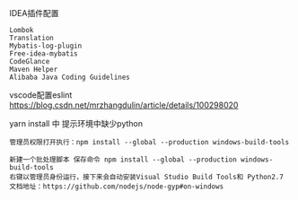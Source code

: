 IDEA插件配置
```
Lombok
Translation
Mybatis-log-plugin
Free-idea-mybatis
CodeGlance
Maven Helper
Alibaba Java Coding Guidelines
```

vscode配置eslint
https://blog.csdn.net/mrzhangdulin/article/details/100298020


yarn install 中 提示环境中缺少python
```
管理员权限打开执行：npm install --global --production windows-build-tools

新建一个批处理脚本 保存命令 npm install --global --production windows-build-tools
右键以管理员身份运行，接下来会自动安装Visual Studio Build Tools和 Python2.7
文档地址：https://github.com/nodejs/node-gyp#on-windows
```
